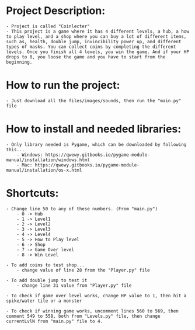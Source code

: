 # Project Description:
	- Project is called "Coinlecter"
	- This project is a game where it has 4 different levels, a hub, a how to play level, and a shop where you can buy a lot of different items, such as, health, double jump, invincibility power up, and different types of masks. You can collect coins by completing the different levels. Once you finish all 4 levels, you win the game. And if your HP drops to 0, you loose the game and you have to start from the beginning.

# How to run the project:
	- Just download all the files/images/sounds, then run the "main.py" file
	
# How to install and needed libraries:
	- Only library needed is Pygame, which can be downloaded by following this...
		- Windows: https://qwewy.gitbooks.io/pygame-module-manual/installation/windows.html
		- Mac: https://qwewy.gitbooks.io/pygame-module-manual/installation/os-x.html

# Shortcuts:
	- Change line 50 to any of these numbers. (From "main.py")
		- 0 -> Hub
		- 1 -> Level1
		- 2 -> Level2
		- 3 -> Level3
		- 4 -> Level4
		- 5 -> How to Play level
		- 6 -> Shop
		- 7 -> Game Over level
		- 8 -> Win Level
		
	- To add coins to test shop...
		- change value of line 28 from the "Player.py" file

	- To add double jump to test it
		- change line 31 value from "Player.py" file

	- To check if game over level works, change HP value to 1, then hit a spike/water tile or a monster

	- To check if winning game works, uncomment lines 560 to 569, then comment 549 to 558, both from "Levels.py" file, then change currentLvlN from "main.py" file to 4.
